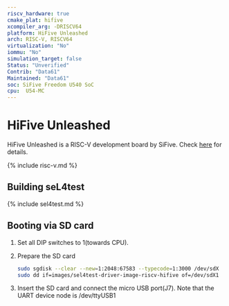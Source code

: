 ```yaml
---
riscv_hardware: true
cmake_plat: hifive
xcompiler_arg: -DRISCV64
platform: HiFive Unleashed
arch: RISC-V, RISCV64
virtualization: "No"
iommu: "No"
simulation_target: false
Status: "Unverified"
Contrib: "Data61"
Maintained: "Data61"
soc: SiFive Freedom U540 SoC
cpu:  U54-MC
---
```


# HiFive Unleashed

HiFive Unleashed is a RISC-V development board by SiFive. Check
[here](https://www.sifive.com/boards/hifive-unleashed) for details.

{% include risc-v.md %}

## Building seL4test

{% include sel4test.md %}

## Booting via SD card

1. Set all DIP switches to 1(towards CPU).

2. Prepare the SD card
   ```sh
   sudo sgdisk --clear --new=1:2048:67583 --typecode=1:3000 /dev/sdX
   sudo dd if=images/sel4test-driver-image-riscv-hifive of=/dev/sdX1
   ```
3. Insert the SD card and connect the micro USB port(J7).
   Note that the UART device node is /dev/ttyUSB1
